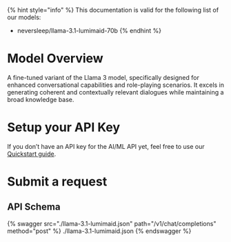 [#references:start]: <> ({ "template": "openapi" })
{% hint style="info" %}
This documentation is valid for the following list of our models:
* neversleep/llama-3.1-lumimaid-70b
{% endhint %}

# Model Overview
A fine-tuned variant of the Llama 3 model, specifically designed for enhanced conversational capabilities and role-playing scenarios. It excels in generating coherent and contextually relevant dialogues while maintaining a broad knowledge base.

# Setup your API Key
If you don’t have an API key for the AI/ML API yet, feel free to use our [Quickstart guide](https://docs.aimlapi.com/quickstart/setting-up).

# Submit a request
## API Schema
{% swagger src="./llama-3.1-lumimaid.json" path="/v1/chat/completions" method="post" %}
./llama-3.1-lumimaid.json
{% endswagger %}

[#references:end]: <> ({})